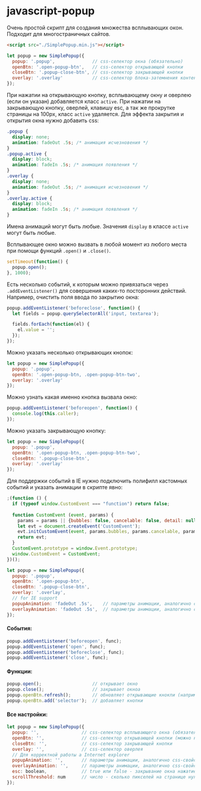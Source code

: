 # javascript-popup
Очень простой скрипт для создания множества всплывающих окон. Подходит для многостраничных сайтов.
```html
<script src="./SimplePopup.min.js"></script>
```
```javascript
let popup = new SimplePopup({
  popup: '.popup',              // css-селектор окна (обязательно)
  openBtn: '.open-popup-btn',   // css-селектор открывающей кнопки
  closeBtn: '.popup-close-btn', // css-селектор закрывающей кнопки
  overlay: '.overlay'           // css-селектор блока-затемнения контента
});
```
При нажатии на открывающую кнопку, всплывающему окну и оверлею (если он указан) добавляется класс `active`.
При нажатии на закрывающую кнопку, оверлей, клавишу esc, а так же прокрутке страницы на 100px, класс `active` удаляется. Для эффекта закрытия и открытия окна нужно добавить css:
```css
.popup {
  display: none;
  animation: fadeOut .5s; /* анимация исчезновения */
}
.popup.active {
  display: block;
  animation: fadeIn .5s; /* анимация появления */
}
.overlay {
  display: none;
  animation: fadeOut .5s; /* анимация исчезновения */
}
.overlay.active {
  display: block;
  animation: fadeIn .5s; /* анимация появления */
}
```
Имена анимаций могут быть любые.
Значения `display` в классе `active` могут быть любые.

Всплывающее окно можно вызвать в любой момент из любого места при помощи функций `.open()` и `.close()`.
```javascript
setTimeout(function() {
  popup.open();
}, 1000);
```

Есть несколько событий, к которым можно привязаться через `.addEventListener()` для совершения каких-то посторонних действий. Например, очистить поля ввода по закрытию окна:
```javascript
popup.addEventListener('beforeclose', function() {
  let fields = popup.querySelectorAll('input, textarea');

  fields.forEach(function(el) {
    el.value = '';
  });
});
```

Можно указать несколько открывающих кнопок:
```javascript
let popup = new SimplePopup({
  popup: '.popup',
  openBtn: '.open-popup-btn, .open-popup-btn-two',
  overlay: '.overlay'
});
```

Можно узнать какая именно кнопка вызвала окно:
```javascript
popup.addEventListener('beforeopen', function() {
  console.log(this.caller);
});
```

Можно указать закрывающую кнопку:
```javascript
let popup = new SimplePopup({
  popup: '.popup',
  openBtn: '.open-popup-btn, .open-popup-btn-two',
  closeBtn: '.popup-close-btn',
  overlay: '.overlay'
});
```

Для поддержки событий в IE нужно подключить полифилл кастомных событий и указать анимации в скрипте явно:
```javascript
;(function () {
  if (typeof window.CustomEvent === "function") return false;
  
  function CustomEvent (event, params) {
    params = params || {bubbles: false, cancelable: false, detail: null};
    let evt = document.createEvent('CustomEvent');
    evt.initCustomEvent(event, params.bubbles, params.cancelable, params.detail);
    return evt;
  }
  CustomEvent.prototype = window.Event.prototype;
  window.CustomEvent = CustomEvent;
})();

let popup = new SimplePopup({
  popup: '.popup',
  openBtn: '.open-popup-btn',
  closeBtn: '.popup-close-btn',
  overlay: '.overlay',
  // for IE support
  popupAnimation: 'fadeOut .5s',    // параметры анимации, аналогично css-свойству animation
  overlayAnimation: 'fadeOut .5s',  // параметры анимации, аналогично css-свойству animation
});
```

#### События:
```javascript
popup.addEventListener('beforeopen', func);
popup.addEventListener('open', func);
popup.addEventListener('beforeclose', func);
popup.addEventListener('close', func);
```

#### Функции:
```javascript
popup.open();                   // открывает окно
popup.close();                  // закрывает окноа
popup.openBtn.refresh();        // обновляет открывающие кнокпи (например, если на страницу добавились новые)
popup.openBtn.add('selector');  // добавляет кнопки
```

#### Все настройки:
```javascript
let popup = new SimplePopup({
  popup: '',                // css-селектор всплывающего окна (обязательный)
  openBtn: '',              // css-селектор открывающей кнопки (можно несколько кнопок)
  closeBtn: '',             // css-селектор закрывающей кнопки
  overlay: '',              // css-селектор оверлея
  // Для корректной работы а Internet explorer
  popupAnimation: '',       // параметры анимации, аналогично css-свойству animation
  overlayAnimation: '',     // параметры анимации, аналогично css-свойству animation
  esc: boolean,             // true или false - закрывание окна нажатием клавиши esc
  scrollThreshold: num      // число - сколько пикселей на странице нужно прокрутить, чтобы закрылось окно
});
```